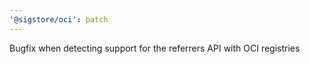 ```yaml
---
'@sigstore/oci': patch
---
```


Bugfix when detecting support for the referrers API with OCI registries
